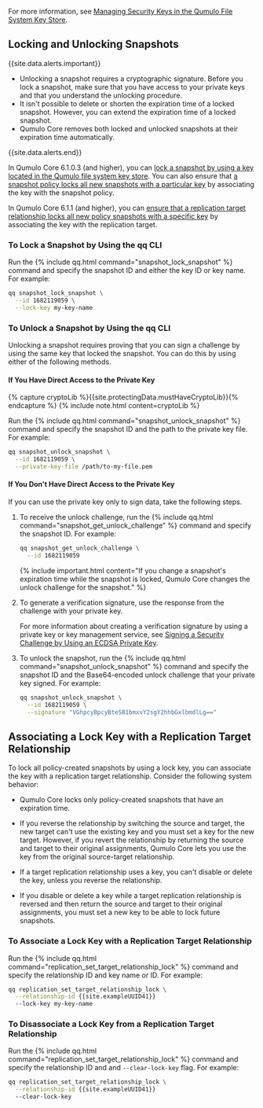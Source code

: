 For more information, see [Managing Security Keys in the Qumulo File System Key Store](../encryption-data-security/managing-security-keys.html).

<a id="locking-unlocking-snapshots"></a>
## Locking and Unlocking Snapshots
{{site.data.alerts.important}}
<ul>
  <li>Unlocking a snapshot requires a cryptographic signature. Before you lock a snapshot, make sure that you have access to your private keys and that you understand the unlocking procedure.</li> 
  <li>It isn't possible to delete or shorten the expiration time of a locked snapshot. However, you can extend the expiration time of a locked snapshot.</li>
  <li>Qumulo Core removes both locked and unlocked snapshots at their expiration time automatically.</li>
</ul>
{{site.data.alerts.end}}

In Qumulo Core 6.1.0.3 (and higher), you can [lock a snapshot by using a key located in the Qumulo file system key store](../encryption-data-security/managing-security-keys.html). You can also ensure that [a snapshot policy locks all new snapshots with a particular key](managing-snapshots.html#create-snapshot-with-policy) by associating the key with the snapshot policy.

In Qumulo Core 6.1.1 (and higher), you can [ensure that a replication target relationship locks all new policy snapshots with a specific key](#replication-target-locking) by associating the key with the replication target.

### To Lock a Snapshot by Using the qq CLI
Run the {% include qq.html command="snapshot_lock_snapshot" %} command and specify the snapshot ID and either the key ID or key name. For example:

```bash
qq snapshot_lock_snapshot \
  --id 1682119059 \
  --lock-key my-key-name
```

### To Unlock a Snapshot by Using the qq CLI
Unlocking a snapshot requires proving that you can sign a challenge by using the same key that locked the snapshot. You can do this by using either of the following methods.

#### If You Have Direct Access to the Private Key
{% capture cryptoLib %}{{site.protectingData.mustHaveCryptoLib}}{% endcapture %}
{% include note.html content=cryptoLib %}

Run the {% include qq.html command="snapshot_unlock_snapshot" %} command and specify the snapshot ID and the path to the private key file. For example:

```bash
qq snapshot_unlock_snapshot \
  --id 1682119059 \
  --private-key-file /path/to-my-file.pem
```

#### If You Don't Have Direct Access to the Private Key
If you can use the private key only to sign data, take the following steps.

1. To receive the unlock challenge, run the {% include qq.html command="snapshot_get_unlock_challenge" %} command and specify the snapshot ID. For example:

   ```bash
   qq snapshot_get_unlock_challenge \
     --id 1682119059
   ```
   
   {% include important.html content="If you change a snapshot's expiration time while the snapshot is locked, Qumulo Core changes the unlock challenge for the snapshot." %}

1. To generate a verification signature, use the response from the challenge with your private key.

   For more information about creating a verification signature by using a private key or key management service, see [Signing a Security Challenge by Using an ECDSA Private Key](../encryption-data-security/generating-storing-ecdsa-keys.html#signing-a-security-challenge-by-using-an-ecdsa-private-key).

1. To unlock the snapshot, run the {% include qq.html command="snapshot_unlock_snapshot" %} command and specify the snapshot ID and the Base64-encoded unlock challenge that your private key signed. For example:

   ```bash
   qq snapshot_unlock_snapshot \
     --id 1682119059 \
     --signature "VGhpcyBpcyBteSB1bmxvY2sgY2hhbGxlbmdlLg=="
   ```

<a id="replication-target-locking"></a>
## Associating a Lock Key with a Replication Target Relationship
To lock all policy-created snapshots by using a lock key, you can associate the key with a replication target relationship. Consider the following system behavior:

* Qumulo Core locks only policy-created snapshots that have an expiration time.

* If you reverse the relationship by switching the source and target, the new target can't use the existing key and you must set a key for the new target. However, if you revert the relationship by returning the source and target to their original assignments, Qumulo Core lets you use the key from the original source-target relationship.

* If a target replication relationship uses a key, you can't disable or delete the key, unless you reverse the relationship.

* If you disable or delete a key while a target replication relationship is reversed and then return the source and target to their original assignments, you must set a new key to be able to lock future snapshots.


### To Associate a Lock Key with a Replication Target Relationship
Run the {% include qq.html command="replication_set_target_relationship_lock" %} command and specify the relationship ID and key name or ID. For example:

```bash
qq replication_set_target_relationship_lock \
  --relationship-id {{site.exampleUUID41}}
  --lock-key my-key-name
```

### To Disassociate a Lock Key from a Replication Target Relationship
Run the {% include qq.html command="replication_set_target_relationship_lock" %} command and specify the relationship ID and and `--clear-lock-key` flag. For example:

```bash
qq replication_set_target_relationship_lock \
  --relationship-id {{site.exampleUUID41}}
  --clear-lock-key
```
